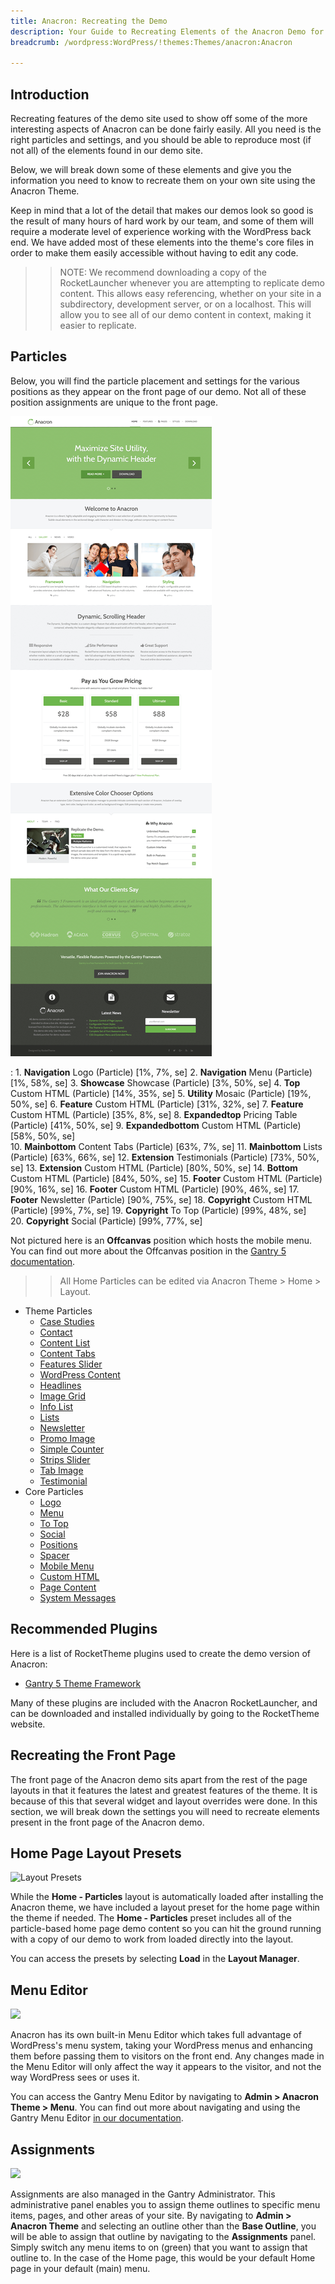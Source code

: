 ```yaml
---
title: Anacron: Recreating the Demo
description: Your Guide to Recreating Elements of the Anacron Demo for WordPress
breadcrumb: /wordpress:WordPress/!themes:Themes/anacron:Anacron

---
```


Introduction
-----

Recreating features of the demo site used to show off some of the more interesting aspects of Anacron can be done fairly easily. All you need is the right particles and settings, and you should be able to reproduce most (if not all) of the elements found in our demo site.

Below, we will break down some of these elements and give you the information you need to know to recreate them on your own site using the Anacron Theme.

Keep in mind that a lot of the detail that makes our demos look so good is the result of many hours of hard work by our team, and some of them will require a moderate level of experience working with the WordPress back end. We have added most of these elements into the theme's core files in order to make them easily accessible without having to edit any code.

>> NOTE: We recommend downloading a copy of the RocketLauncher whenever you are attempting to replicate demo content. This allows easy referencing, whether on your site in a subdirectory, development server, or on a localhost. This will allow you to see all of our demo content in context, making it easier to replicate.

Particles
-----

Below, you will find the particle placement and settings for the various positions as they appear on the front page of our demo. Not all of these position assignments are unique to the front page.

![](assets/anacron2.png)

:   1. **Navigation** Logo (Particle) [1%, 7%, se]
    2. **Navigation** Menu (Particle) [1%, 58%, se]
    3. **Showcase** Showcase (Particle) [3%, 50%, se]
    4. **Top** Custom HTML (Particle) [14%, 35%, se]
    5. **Utility** Mosaic (Particle) [19%, 50%, se]
    6. **Feature** Custom HTML (Particle) [31%, 32%, se]
    7. **Feature** Custom HTML (Particle) [35%, 8%, se]
    8. **Expandedtop** Pricing Table (Particle) [41%, 50%, se]
    9. **Expandedbottom** Custom HTML (Particle) [58%, 50%, se]    
    10. **Mainbottom** Content Tabs (Particle) [63%, 7%, se] 
    11. **Mainbottom** Lists (Particle) [63%, 66%, se] 
    12. **Extension** Testimonials (Particle) [73%, 50%, se]
    13. **Extension** Custom HTML (Particle) [80%, 50%, se]
    14. **Bottom** Custom HTML (Particle) [84%, 50%, se]
    15. **Footer** Custom HTML (Particle) [90%, 16%, se]
    16. **Footer** Custom HTML (Particle) [90%, 46%, se]
    17. **Footer** Newsletter (Particle) [90%, 75%, se]
    18. **Copyright** Custom HTML (Particle) [99%, 7%, se]
    19. **Copyright** To Top (Particle) [99%, 48%, se]  
    20. **Copyright** Social (Particle) [99%, 77%, se] 

Not pictured here is an **Offcanvas** position which hosts the mobile menu. You can find out more about the Offcanvas position in the [Gantry 5 documentation](http://docs.gantry.org/gantry5/configure/layout-manager#offcanvas-section).

>> All Home Particles can be edited via Anacron Theme > Home > Layout.

* Theme Particles
    - [Case Studies](particle_case.md)
    * [Contact](particle_contact.md)
    * [Content List](particle_contentlist.md)
    * [Content Tabs](particle_contenttabs.md)
    * [Features Slider](particle_featuresslider.md)
    * [WordPress Content](particle_wordpress.md)
    * [Headlines](particle_headlines.md)
    * [Image Grid](particle_image.md)
    * [Info List](particle_info.md)
    * [Lists](particle_lists.md)
    * [Newsletter](particle_newsletter.md)
    * [Promo Image](particle_promoimage.md)
    * [Simple Counter](particle_simplecounter.md)
    * [Strips Slider](particle_stripsslider.md)
    * [Tab Image](particle_tabimage.md)
    * [Testimonial](particle_testimonial.md)
* Core Particles 
    - [Logo](http://docs.gantry.org/gantry5/particles/logo)
    - [Menu](http://docs.gantry.org/gantry5/particles/menu-control)
    - [To Top](http://docs.gantry.org/gantry5/particles/to-top)
    - [Social](http://docs.gantry.org/gantry5/particles/social)
    - [Positions](http://docs.gantry.org/gantry5/particles/position)
    - [Spacer](http://docs.gantry.org/gantry5/particles/spacer)
    - [Mobile Menu](http://docs.gantry.org/gantry5/particles/mobile-menu)
    - [Custom HTML](http://docs.gantry.org/gantry5/particles/custom-html)
    - [Page Content](http://docs.gantry.org/gantry5/particles/page-content)
    - [System Messages](http://docs.gantry.org/gantry5/particles/system-messages)

Recommended Plugins
-----

Here is a list of RocketTheme plugins used to create the demo version of Anacron:

* [Gantry 5 Theme Framework](http://gantry.org/)

Many of these plugins are included with the Anacron RocketLauncher, and can be downloaded and installed individually by going to the RocketTheme website.

Recreating the Front Page
-----

The front page of the Anacron demo sits apart from the rest of the page layouts in that it features the latest and greatest features of the theme. It is because of this that several widget and layout overrides were done. In this section, we will break down the settings you will need to recreate elements present in the front page of the Anacron demo.

Home Page Layout Presets
-----

![Layout Presets](assets/layout_presets.jpeg)

While the **Home - Particles** layout is automatically loaded after installing the Anacron theme, we have included a layout preset for the home page within the theme if needed. The **Home - Particles** preset includes all of the particle-based home page demo content so you can hit the ground running with a copy of our demo to work from loaded directly into the layout.

You can access the presets by selecting **Load** in the **Layout Manager**.

Menu Editor
-----

![](assets/menu_1.jpeg)


Anacron has its own built-in Menu Editor which takes full advantage of WordPress's menu system, taking your WordPress menus and enhancing them before passing them to visitors on the front end. Any changes made in the Menu Editor will only affect the way it appears to the visitor, and not the way WordPress sees or uses it.

You can access the Gantry Menu Editor by navigating to **Admin > Anacron Theme > Menu**. You can find out more about navigating and using the Gantry Menu Editor [in our documentation](http://docs.gantry.org/gantry5/configure/menu-editor).

Assignments
-----

![](assets/assignments_1.jpeg)

Assignments are also managed in the Gantry Administrator. This administrative panel enables you to assign theme outlines to specific menu items, pages, and other areas of your site. By navigating to **Admin > Anacron Theme** and selecting an outline other than the **Base Outline**, you will be able to assign that outline by navigating to the **Assignments** panel. Simply switch any menu items to on (green) that you want to assign that outline to. In the case of the Home page, this would be your default Home page in your default (main) menu.